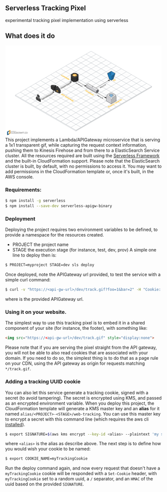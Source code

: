 ## Serverless Tracking Pixel
experimental tracking pixel implementation using serverless

## What does it do

![diagram](art/diagram.png)
This project implements a Lambda/APIGateway microservice that is serving a 1x1 transparent gif, while capturing the request context information, pushing them to Kinesis Firehose and from there to a ElasticSearch Service cluster.
All the resources required are built using the [Serverless Framework](https://serverless.com/) and the built-in CloudFormation support. Please note that the ElasticSearch cluster is built, by default, with no permissions to access it. You may want to add permissions in the CloudFormation template or, once it's built, in the AWS console.
 
### Requirements:

```bash
$ npm install -g serverless
$ npm install --save-dev serverless-apigw-binary
```

### Deployment

Deploying the project requires two environment variables to be defined, to provide a namespace for the resources created. 
- PROJECT the project name
- STAGE the execution stage (for instance, test, dev, prov)
A simple one line to deploy then is:

```bash
$ PROJECT=myproject STAGE=dev sls deploy 
```
Once deployed, note the APIGateway url provided, to test the service with a simple curl command:
```bash
$ curl -v "https://<api-gw-url>/dev/track.gif?foo=1&bar=2" -H "Cookie: some-cookie=1234" -H "Referer: http://www.google.com"
```
where <api-gw-url> is the provided APIGateway url.

### Using it on your website.
The simplest way to use this tracking pixel is to embed it in a shared component of your site (for instance, the footer), with something like:

```html
<img src="https://<api-gw-url>/dev/track.gif" style="display:none">
```
Please note that if you are serving the pixel straight from the API gateway, you will not be able to also read cookies that are associated with your domain. If you need to do so, the simplest thing is to do that as a page rule on your CDN, using the API gateway as origin for requests matching `*/track.gif`.

### Adding a tracking UUID cookie
You can also let this service generate a tracking cookie, signed with a secret (to avoid tampering). The secret is encrypted using KMS, and passed as an encrypted environment variable. When you deploy this project, the CloudFormation template will generate a KMS master key and an **alias** for it named `alias/<PROJECT>-<STAGE>/web-tracking`. You can use this master key to encrypt a secret with this command line (which requires the aws cli [installed](http://docs.aws.amazon.com/cli/latest/userguide/installing.html)).
```bash
$ export SIGNATURE=$(aws kms encrypt --key-id <alias> --plaintext 'my secret key' --query 'CiphertextBlob' --output text)
```
where `<alias>` is the alias as describe above.
The next step is to define how you would wish your cookie to be named:
```bash
$ export COOKIE_NAME=myTrackingCookie
```
Run the deploy command again, and now every request that doesn't have a `myTrackingCookie` cookie will be responded with a `Set-Cookie` header, with `myTrackingCookie` set to a random uuid, a `/` separator, and an `HMAC` of the uuid based on the provided `SIGNATURE`.
